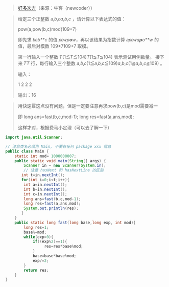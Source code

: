 > [好多次方](https://www.nowcoder.com/practice/8bf1186260634b209b5cff362da45305?tpId=386&tags=&title=&difficulty=0&judgeStatus=0&rp=0&sourceUrl=%2Fexam%2Foj%3FquestionJobId%3D10%26subTabName%3Donline_coding_page)（来源：牛客（newcoder））

> 给定三个正整数 𝑎,𝑏,𝑐*a*,*b*,*c* ，请计算以下表达式的值：
>
> pow(a,pow(b,c)mod(109+7)
>
> 即先求 𝑏𝑐*b**c* 的值 𝑝𝑜𝑤*p**o**w*，再以该结果为指数计算 𝑎𝑝𝑜𝑤*a**p**o**w* 的值，最后对模数 109+7109+7 取模。
>
> 第一行输入一个整数 𝑇(1≦𝑇≦104)*T*(1≦*T*≦104) 表示测试用例数量。
> 接下来 𝑇*T* 行，每行输入三个整数 𝑎,𝑏,𝑐(1≦𝑎,𝑏,𝑐≦109)*a*,*b*,*c*(1≦*a*,*b*,*c*≦109) 。
>
> 输入：
>
> 1
> 2 2 2
>
> 输出：16

> 用快速幂这点没有问题，但是一定要注意再求pow(b,c)是mod需要减一
>
> 即 long ans=fast(b,c,mod-1);
>      long res=fast(a,ans,mod);
>
> 这样才对，根据费马小定理（可以去了解一下）

```java
import java.util.Scanner;

// 注意类名必须为 Main, 不要有任何 package xxx 信息
public class Main {
    static int mod= 1000000007;
    public static void main(String[] args) {
        Scanner in = new Scanner(System.in);
        // 注意 hasNext 和 hasNextLine 的区别
       int t=in.nextInt();
       for(int i=0;i<t;i++){
        int a=in.nextInt();
        int b=in.nextInt();
        int c=in.nextInt();
        long ans=fast(b,c,mod-1);
        long res=fast(a,ans,mod);
        System.out.println(res);
       }
    }
    public static long fast(long base,long exp, int mod){
        long res=1;
        base%=mod;
        while(exp>0){
            if((exp%2)==1){
                 res=res*base%mod;
            }
            base=base*base%mod;
            exp/=2;
        }
        return res;
    }
}
```

